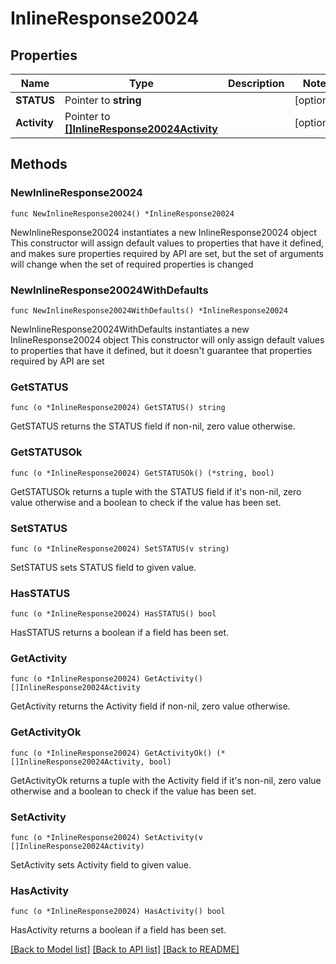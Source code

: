 # InlineResponse20024

## Properties

Name | Type | Description | Notes
------------ | ------------- | ------------- | -------------
**STATUS** | Pointer to **string** |  | [optional] 
**Activity** | Pointer to [**[]InlineResponse20024Activity**](InlineResponse20024Activity.md) |  | [optional] 

## Methods

### NewInlineResponse20024

`func NewInlineResponse20024() *InlineResponse20024`

NewInlineResponse20024 instantiates a new InlineResponse20024 object
This constructor will assign default values to properties that have it defined,
and makes sure properties required by API are set, but the set of arguments
will change when the set of required properties is changed

### NewInlineResponse20024WithDefaults

`func NewInlineResponse20024WithDefaults() *InlineResponse20024`

NewInlineResponse20024WithDefaults instantiates a new InlineResponse20024 object
This constructor will only assign default values to properties that have it defined,
but it doesn't guarantee that properties required by API are set

### GetSTATUS

`func (o *InlineResponse20024) GetSTATUS() string`

GetSTATUS returns the STATUS field if non-nil, zero value otherwise.

### GetSTATUSOk

`func (o *InlineResponse20024) GetSTATUSOk() (*string, bool)`

GetSTATUSOk returns a tuple with the STATUS field if it's non-nil, zero value otherwise
and a boolean to check if the value has been set.

### SetSTATUS

`func (o *InlineResponse20024) SetSTATUS(v string)`

SetSTATUS sets STATUS field to given value.

### HasSTATUS

`func (o *InlineResponse20024) HasSTATUS() bool`

HasSTATUS returns a boolean if a field has been set.

### GetActivity

`func (o *InlineResponse20024) GetActivity() []InlineResponse20024Activity`

GetActivity returns the Activity field if non-nil, zero value otherwise.

### GetActivityOk

`func (o *InlineResponse20024) GetActivityOk() (*[]InlineResponse20024Activity, bool)`

GetActivityOk returns a tuple with the Activity field if it's non-nil, zero value otherwise
and a boolean to check if the value has been set.

### SetActivity

`func (o *InlineResponse20024) SetActivity(v []InlineResponse20024Activity)`

SetActivity sets Activity field to given value.

### HasActivity

`func (o *InlineResponse20024) HasActivity() bool`

HasActivity returns a boolean if a field has been set.


[[Back to Model list]](../README.md#documentation-for-models) [[Back to API list]](../README.md#documentation-for-api-endpoints) [[Back to README]](../README.md)


